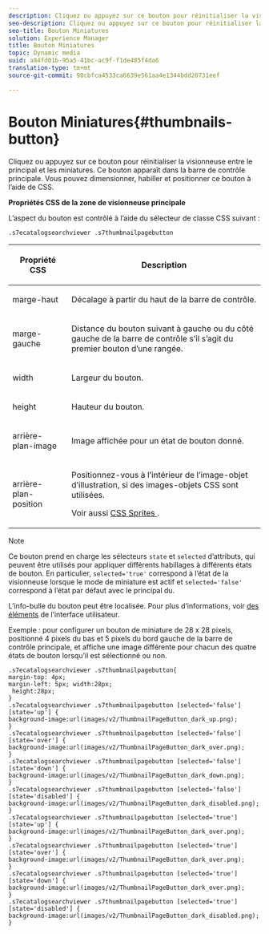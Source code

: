 ```yaml
---
description: Cliquez ou appuyez sur ce bouton pour réinitialiser la visionneuse entre le  principal et les miniatures. Ce bouton apparaît dans la barre de contrôle principale. Vous pouvez dimensionner, habiller et positionner ce bouton à l’aide de CSS.
seo-description: Cliquez ou appuyez sur ce bouton pour réinitialiser la visionneuse entre le  principal et les miniatures. Ce bouton apparaît dans la barre de contrôle principale. Vous pouvez dimensionner, habiller et positionner ce bouton à l’aide de CSS.
seo-title: Bouton Miniatures
solution: Experience Manager
title: Bouton Miniatures
topic: Dynamic media
uuid: a84fd01b-95a5-41bc-ac9f-f1de485f4da6
translation-type: tm+mt
source-git-commit: 90cbfca4533ca6639e561aa4e1344bdd20731eef

---
```



# Bouton Miniatures{#thumbnails-button}

Cliquez ou appuyez sur ce bouton pour réinitialiser la visionneuse entre le  principal et les miniatures. Ce bouton apparaît dans la barre de contrôle principale. Vous pouvez dimensionner, habiller et positionner ce bouton à l’aide de CSS.

<!--<a id="section_6C008EE11212461FA744F2540D38C295"></a>-->

**Propriétés CSS de la zone de visionneuse principale**

L’aspect du bouton est contrôlé à l’aide du sélecteur de classe CSS suivant :

`.s7ecatalogsearchviewer .s7thumbnailpagebutton`

<table id="table_94EE3F5BBE4547C0B4943471CEE7EDE4"> 
 <thead> 
  <tr> 
   <th colname="col1" class="entry"> <p> Propriété CSS </p> </th> 
   <th colname="col2" class="entry"> <p>Description </p> </th> 
  </tr> 
 </thead>
 <tbody> 
  <tr> 
   <td colname="col1"> <p> <span class="codeph"> marge-haut </span> </p> </td> 
   <td colname="col2"> <p> Décalage à partir du haut de la barre de contrôle. </p> </td> 
  </tr> 
  <tr> 
   <td colname="col1"> <p> <span class="codeph"> marge-gauche </span> </p> </td> 
   <td colname="col2"> <p> Distance du bouton suivant à gauche ou du côté gauche de la barre de contrôle s’il s’agit du premier bouton d’une rangée. </p> </td> 
  </tr> 
  <tr> 
   <td colname="col1"> <p> <span class="codeph"> width </span> </p> </td> 
   <td colname="col2"> <p>Largeur du bouton. </p> </td> 
  </tr> 
  <tr> 
   <td colname="col1"> <p> <span class="codeph"> height </span> </p> </td> 
   <td colname="col2"> <p>Hauteur du bouton. </p> </td> 
  </tr> 
  <tr> 
   <td colname="col1"> <p> <span class="codeph"> arrière-plan-image </span> </p> </td> 
   <td colname="col2"> <p>Image affichée pour un état de bouton donné. </p> </td> 
  </tr> 
  <tr> 
   <td colname="col1"> <p> <span class="codeph"> arrière-plan-position </span> </p> </td> 
   <td colname="col2"> <p> Positionnez-vous à l’intérieur de l’image-objet d’illustration, si des images-objets CSS sont utilisées. </p> <p>Voir aussi <a href="../../../c-html5-s7-aem-asset-viewers/c-html5-ecatsearch-viewer-about/c-html5-ecatsearch-viewer-customizingviewer/c-html5-ecatsearch-viewer-customizingviewer.md#section-9d570f95eb2443aca74c1b02f6e89aff" format="dita" scope="local"> CSS Sprites </a>. </p> </td> 
  </tr> 
 </tbody> 
</table>

>[!NOTE]
>
>Ce bouton prend en charge les sélecteurs `state` et `selected` d’attributs, qui peuvent être utilisés pour appliquer différents habillages à différents états de bouton. En particulier, `selected='true'` correspond à l’état de la visionneuse lorsque le mode de miniature est actif et `selected='false'` correspond à l’état par défaut avec le  principal du.

L’info-bulle du bouton peut être localisée. Pour plus d’informations, voir [des éléments](../../../c-html5-s7-aem-asset-viewers/c-html5-ecatsearch-viewer-about/c-html5-ecatsearch-viewer-localization.md#concept-cbfc39344c494eb7b9f6a272cff0cc74) de l’interface utilisateur.

Exemple : pour configurer un bouton de miniature de 28 x 28 pixels, positionné 4 pixels du bas et 5 pixels du bord gauche de la barre de contrôle principale, et affiche une image différente pour chacun des quatre états de bouton lorsqu’il est sélectionné ou non.

```
.s7ecatalogsearchviewer .s7thumbnailpagebutton{ 
margin-top: 4px; 
margin-left: 5px; width:28px; 
 height:28px; 
} 
.s7ecatalogsearchviewer .s7thumbnailpagebutton [selected='false'][state='up'] { 
background-image:url(images/v2/ThumbnailPageButton_dark_up.png); 
} 
.s7ecatalogsearchviewer .s7thumbnailpagebutton [selected='false'][state='over'] { 
background-image:url(images/v2/ThumbnailPageButton_dark_over.png); 
} 
.s7ecatalogsearchviewer .s7thumbnailpagebutton [selected='false'][state='down'] { 
background-image:url(images/v2/ThumbnailPageButton_dark_down.png); 
} 
.s7ecatalogsearchviewer .s7thumbnailpagebutton [selected='false'][state='disabled'] { 
background-image:url(images/v2/ThumbnailPageButton_dark_disabled.png); 
} 
.s7ecatalogsearchviewer .s7thumbnailpagebutton [selected='true'][state='up'] { 
background-image:url(images/v2/ThumbnailPageButton_dark_over.png); 
} 
.s7ecatalogsearchviewer .s7thumbnailpagebutton [selected='true'][state='over'] { 
background-image:url(images/v2/ThumbnailPageButton_dark_over.png); 
} 
.s7ecatalogsearchviewer .s7thumbnailpagebutton [selected='true'][state='down'] { 
background-image:url(images/v2/ThumbnailPageButton_dark_over.png); 
} 
.s7ecatalogsearchviewer .s7thumbnailpagebutton [selected='true'][state='disabled'] { 
background-image:url(images/v2/ThumbnailPageButton_dark_disabled.png); 
}
```

